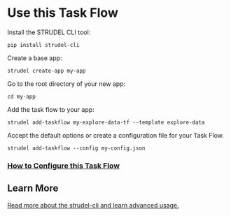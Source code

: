 # Use this Task Flow

Install the STRUDEL CLI tool:

```
pip install strudel-cli
```

Create a base app:

```
strudel create-app my-app
```

Go to the root directory of your new app:

```
cd my-app
```

Add the task flow to your app:

```
strudel add-taskflow my-explore-data-tf --template explore-data
```

Accept the default options or create a configuration file for your Task Flow.

```
strudel add-taskflow --config my-config.json
```

### [How to Configure this Task Flow](https://github.com/strudel-science/strudel-kit/blob/main/docs/task-flows/explore-data/config.md)

## Learn More

[Read more about the strudel-cli and learn advanced usage.](https://github.com/strudel-science/strudel-kit/tree/main/docs)